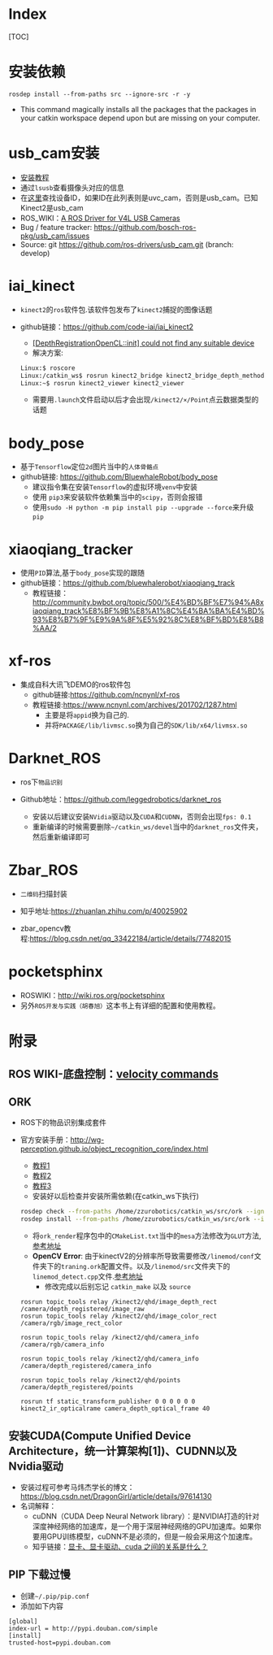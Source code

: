# Index

[TOC]

# 安装依赖

`rosdep install --from-paths src --ignore-src -r -y`
+ This command magically installs all the packages that the packages in your catkin workspace depend upon but are missing on your computer.

# usb_cam安装
+ [安装教程](https://www.jianshu.com/p/e0d96f55f307)
+ 通过`lsusb`查看摄像头对应的信息
+ 在[这里](http://www.ideasonboard.org/uvc/#devices)查找设备ID，如果ID在此列表则是uvc_cam，否则是usb_cam。已知Kinect2是usb_cam
+ ROS_WIKI：[A ROS Driver for V4L USB Cameras](http://wiki.ros.org/usb_cam)
 + Bug / feature tracker: https://github.com/bosch-ros-pkg/usb_cam/issues
 + Source: git https://github.com/ros-drivers/usb_cam.git (branch: develop)

# iai_kinect
+ `kinect2`的`ros`软件包.该软件包发布了`kinect2`捕捉的图像话题
+ github链接：https://github.com/code-iai/iai_kinect2

  + [[DepthRegistrationOpenCL::init] could not find any suitable device](https://github.com/code-iai/iai_kinect2/issues/371)
  + 解决方案:
  ```sh
  Linux:$ roscore
  Linux:/catkin_ws$ rosrun kinect2_bridge kinect2_bridge_depth_method:=opengl _reg_method:=cpu
  Linux:~$ rosrun kinect2_viewer kinect2_viewer
  ```
  + 需要用`.launch`文件启动以后才会出现`/kinect2/×/Point`点云数据类型的话题
# body_pose
+ 基于`Tensorflow`定位`2d`图片当中的`人体骨骼点`
+ github链接: https://github.com/BluewhaleRobot/body_pose
  - 建议指令集在安装`Tensorflow`的虚拟环境`venv`中安装
  - 使用 `pip3`来安装软件依赖集当中的`scipy`，否则会报错
  - 使用`sudo -H python -m pip install pip --upgrade --force`来升级`pip`
# xiaoqiang_tracker
+ 使用`PID`算法,基于`body_pose`实现的跟随
+ github链接：https://github.com/bluewhalerobot/xiaoqiang_track
  - 教程链接：http://community.bwbot.org/topic/500/%E4%BD%BF%E7%94%A8xiaoqiang_track%E8%BF%9B%E8%A1%8C%E4%BA%BA%E4%BD%93%E8%B7%9F%E9%9A%8F%E5%92%8C%E8%BF%BD%E8%B8%AA/2
# xf-ros
+ 集成自科大讯飞DEMO的ros软件包
  - github链接:https://github.com/ncnynl/xf-ros
  - 教程链接:https://www.ncnynl.com/archives/201702/1287.html
    - 主要是将`appid`换为自己的.
    - 并将`PACKAGE/lib/livmsc.so`换为自己的`SDK/lib/x64/livmsx.so`
# Darknet_ROS

+ ros下`物品识别`

+ Github地址：https://github.com/leggedrobotics/darknet_ros
  + 安装以后建议安装`NVidia`驱动以及`CUDA`和`CUDNN`，否则会出现`fps: 0.1`
  + 重新编译的时候需要删除`~/catkin_ws/devel`当中的`darknet_ros`文件夹，然后重新编译即可

# Zbar_ROS

+ `二维码`扫描封装

+ 知乎地址:https://zhuanlan.zhihu.com/p/40025902
+ zbar_opencv教程:https://blog.csdn.net/qq_33422184/article/details/77482015

# pocketsphinx
+ ROSWIKI：http://wiki.ros.org/pocketsphinx
+ 另外`ROS开发与实践（胡春旭）`这本书上有详细的配置和使用教程。

# 附录

##  ROS WIKI-底盘控制：[velocity commands](http://wiki.ros.org/Robots/TIAGo/Tutorials/motions/cmd_vel)

## ORK

+ ROS下的物品识别集成套件

+ 官方安装手册：http://wg-perception.github.io/object_recognition_core/index.html
  - [教程1](https://blog.csdn.net/u012057432/article/details/84068928)
  - [教程2](https://blog.csdn.net/weixin_42173928/article/details/86538387)
  - [教程3](https://blog.csdn.net/weixin_40799950/article/details/81911877)
  - 安装好以后检查并安装所需依赖(在catkin_ws下执行)
  ```sh
  rosdep check --from-paths /home/zzurobotics/catkin_ws/src/ork --ignore-src
  rosdep install --from-paths /home/zzurobotics/catkin_ws/src/ork --ignore-src
  ```
  - 将`ork_render`程序包中的`CMakeList.txt`当中的`mesa`方法修改为`GLUT`方法,[参考地址](https://github.com/JimmyDaSilva/ork_renderer/commit/4bdd53e3c418e7d02be0212ece04598619b4323a)
  - **OpenCV Error**: 由于kinectV2的分辨率所导致需要修改`/linemod/conf`文件夹下的`traning.ork`配置文件。以及`/linemod/src`文件夹下的`linemod_detect.cpp`文件.[参考地址](https://github.com/wg-perception/linemod/issues/28#issuecomment-200927751)
    + 修改完成以后别忘记 `catkin_make` 以及 `source` 
  ```shell
  rosrun topic_tools relay /kinect2/qhd/image_depth_rect /camera/depth_registered/image_raw
  rosrun topic_tools relay /kinect2/qhd/image_color_rect /camera/rgb/image_rect_color
  
  rosrun topic_tools relay /kinect2/qhd/camera_info /camera/rgb/camera_info
  
  rosrun topic_tools relay /kinect2/qhd/camera_info /camera/depth_registered/camera_info
  
  rosrun topic_tools relay /kinect2/qhd/points /camera/depth_registered/points
  
  rosrun tf static_transform_publisher 0 0 0 0 0 0 kinect2_ir_opticalrame camera_depth_optical_frame 40
  ```
## 安装CUDA(Compute Unified Device Architecture，统一计算架构[1])、CUDNN以及Nvidia驱动
 + 安装过程可参考马炜杰学长的博文：https://blog.csdn.net/DragonGirI/article/details/97614130
 + 名词解释：
   + cuDNN（CUDA Deep Neural Network library）：是NVIDIA打造的针对深度神经网络的加速库，是一个用于深层神经网络的GPU加速库。如果你要用GPU训练模型，cuDNN不是必须的，但是一般会采用这个加速库。
   + 知乎链接：[显卡、显卡驱动、cuda 之间的关系是什么？](https://www.zhihu.com/question/59184480)

## PIP 下载过慢

+ 创建`~/.pip/pip.conf`
+ 添加如下内容

```
[global] 
index-url = http://pypi.douban.com/simple 
[install] 
trusted-host=pypi.douban.com
```


